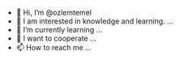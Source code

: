- 👋 Hi, I’m @ozlemtemel
- 👀 I am interested in knowledge and learning. ...
- 🌱 I’m currently learning ...
- 💞️ I want to cooperate ...
- 📫 How to reach me ...

<!---
ozlemtemel/ozlemtemel is a ✨ special ✨ repository because its `README.md` (this file) appears on your GitHub profile.
You can click the Preview link to take a look at your changes.
--->
